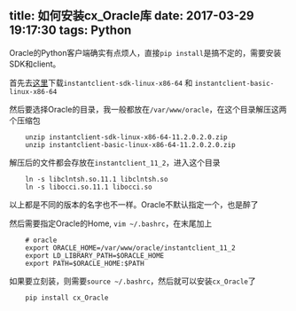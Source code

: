 title: 如何安装cx_Oracle库
date: 2017-03-29 19:17:30
tags: Python
---

Oracle的Python客户端确实有点烦人，直接`pip install`是搞不定的，需要安装SDK和client。<!--more-->

首先去[这里](http://www.oracle.com/technetwork/topics/linuxx86-64soft-092277.html)下载`instantclient-sdk-linux-x86-64` 和 `instantclient-basic-linux-x86-64`

然后要选择Oracle的目录，我一般都放在`/var/www/oracle`，在这个目录解压这两个压缩包

        unzip instantclient-sdk-linux-x86-64-11.2.0.2.0.zip
        unzip instantclient-basic-linux-x86-64-11.2.0.2.0.zip

解压后的文件都会存放在`instantclient_11_2`，进入这个目录

        ln -s libclntsh.so.11.1 libclntsh.so
        ln -s libocci.so.11.1 libocci.so

以上都是不同的版本的名字也不一样。Oracle不默认指定一个，也是醉了

然后需要指定Oracle的Home, `vim ~/.bashrc`，在末尾加上

        # oracle
        export ORACLE_HOME=/var/www/oracle/instantclient_11_2
        export LD_LIBRARY_PATH=$ORACLE_HOME
        export PATH=$ORACLE_HOME:$PATH

如果要立刻装，则需要`source ~/.bashrc`，然后就可以安装`cx_Oracle`了

        pip install cx_Oracle
